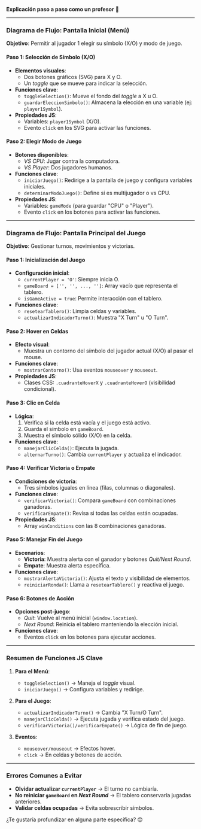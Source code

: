**Explicación paso a paso como un profesor** 🌟

---

### **Diagrama de Flujo: Pantalla Inicial (Menú)**

**Objetivo**: Permitir al jugador 1 elegir su símbolo (X/O) y modo de juego.

#### **Paso 1: Selección de Símbolo (X/O)**

- **Elementos visuales**:
  - Dos botones gráficos (SVG) para X y O.
  - Un _toggle_ que se mueve para indicar la selección.
- **Funciones clave**:
  - `toggleSelection()`: Mueve el fondo del _toggle_ a X u O.
  - `guardarEleccionSimbolo()`: Almacena la elección en una variable (ej: `player1Symbol`).
- **Propiedades JS**:
  - Variables: `player1Symbol` (X/O).
  - Evento `click` en los SVG para activar las funciones.

#### **Paso 2: Elegir Modo de Juego**

- **Botones disponibles**:
  - _VS CPU_: Jugar contra la computadora.
  - _VS Player_: Dos jugadores humanos.
- **Funciones clave**:
  - `iniciarJuego()`: Redirige a la pantalla de juego y configura variables iniciales.
  - `determinarModoJuego()`: Define si es multijugador o vs CPU.
- **Propiedades JS**:
  - Variables: `gameMode` (para guardar "CPU" o "Player").
  - Evento `click` en los botones para activar las funciones.

---

### **Diagrama de Flujo: Pantalla Principal del Juego**

**Objetivo**: Gestionar turnos, movimientos y victorias.

#### **Paso 1: Inicialización del Juego**

- **Configuración inicial**:
  - `currentPlayer = 'O'`: Siempre inicia O.
  - `gameBoard = ['', '', ..., '']`: Array vacío que representa el tablero.
  - `isGameActive = true`: Permite interacción con el tablero.
- **Funciones clave**:
  - `resetearTablero()`: Limpia celdas y variables.
  - `actualizarIndicadorTurno()`: Muestra "X Turn" u "O Turn".

#### **Paso 2: Hover en Celdas**

- **Efecto visual**:
  - Muestra un contorno del símbolo del jugador actual (X/O) al pasar el mouse.
- **Funciones clave**:
  - `mostrarContorno()`: Usa eventos `mouseover` y `mouseout`.
- **Propiedades JS**:
  - Clases CSS: `.cuadranteHoverX` y `.cuadranteHoverO` (visibilidad condicional).

#### **Paso 3: Clic en Celda**

- **Lógica**:
  1. Verifica si la celda está vacía y el juego está activo.
  2. Guarda el símbolo en `gameBoard`.
  3. Muestra el símbolo sólido (X/O) en la celda.
- **Funciones clave**:
  - `manejarClicCelda()`: Ejecuta la jugada.
  - `alternarTurno()`: Cambia `currentPlayer` y actualiza el indicador.

#### **Paso 4: Verificar Victoria o Empate**

- **Condiciones de victoria**:
  - Tres símbolos iguales en línea (filas, columnas o diagonales).
- **Funciones clave**:
  - `verificarVictoria()`: Compara `gameBoard` con combinaciones ganadoras.
  - `verificarEmpate()`: Revisa si todas las celdas están ocupadas.
- **Propiedades JS**:
  - Array `winConditions` con las 8 combinaciones ganadoras.

#### **Paso 5: Manejar Fin del Juego**

- **Escenarios**:
  - **Victoria**: Muestra alerta con el ganador y botones _Quit/Next Round_.
  - **Empate**: Muestra alerta específica.
- **Funciones clave**:
  - `mostrarAlertaVictoria()`: Ajusta el texto y visibilidad de elementos.
  - `reiniciarRonda()`: Llama a `resetearTablero()` y reactiva el juego.

#### **Paso 6: Botones de Acción**

- **Opciones post-juego**:
  - _Quit_: Vuelve al menú inicial (`window.location`).
  - _Next Round_: Reinicia el tablero manteniendo la elección inicial.
- **Funciones clave**:
  - Eventos `click` en los botones para ejecutar acciones.

---

### **Resumen de Funciones JS Clave**

1. **Para el Menú**:

   - `toggleSelection()` → Maneja el _toggle_ visual.
   - `iniciarJuego()` → Configura variables y redirige.

2. **Para el Juego**:

   - `actualizarIndicadorTurno()` → Cambia "X Turn/O Turn".
   - `manejarClicCelda()` → Ejecuta jugada y verifica estado del juego.
   - `verificarVictoria()/verificarEmpate()` → Lógica de fin de juego.

3. **Eventos**:
   - `mouseover/mouseout` → Efectos hover.
   - `click` → En celdas y botones de acción.

---

### **Errores Comunes a Evitar**

- **Olvidar actualizar `currentPlayer`** → El turno no cambiaría.
- **No reiniciar `gameBoard` en _Next Round_** → El tablero conservaría jugadas anteriores.
- **Validar celdas ocupadas** → Evita sobrescribir símbolos.

¿Te gustaría profundizar en alguna parte específica? 😊
